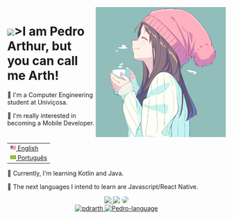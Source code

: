 <img align="right" src="https://github.com/TryKatChup/TryKatChup/blob/main/cropped.jpg" alt="Unfortunately I didn't find the author of the pic, feel to open a pull request if found" width="300" /> 
<h1 align="left"><img src="https://raw.githubusercontent.com/kaueMarques/kaueMarques/master/Olá.gif" height="30px">>I am Pedro Arthur, but you can call me Arth! </h1>
<table align="right">
 <tr><td><a href="README_eng.md"><img src="us-flag.png" height="13"> English</a></td></tr>
 <tr><td><a href="README.md"><img src="br-flag.png" height="13"> Português</a></td></tr>
</table>

<!-- Proudly created with GPRM ( https://gprm.itsvg.in ) -->

🏫 I'm a Computer Engineering student at Univiçosa.

🔎 I'm really interested in becoming a Mobile Developer.

🌱 Currently, I'm learning Kotlin and Java.

🚩 The next languages I intend to learn are Javascript/React Native.





<div align="center"> 
<a href="https://instagram.com/pdrarth" target="_blank"><img src="https://img.shields.io/badge/-Instagram-%23E4405F?style=for-the-badge&logo=instagram&logoColor=white"</a>
<a href = "mailto:pedroarthurpdrarth@gmail.com"> <img src="https://img.shields.io/badge/-Gmail-%23333?style=for-the-badge&logo=gmail&logoColor=white" target="_blank"></a>
<a href="https://www.linkedin.com/in/pedro-arthur-o-a06007256/" target="_blank"><img src="https://img.shields.io/badge/-LinkedIn-%230077B5?style=for-the-badge&logo=linkedin&logoColor=white" style="border-radius: 30px" target="_blank"></a> 
 </div>

<div align="center">
   <a href="https://github.com/pdrarth">
    <img height="135em" src="https://github-readme-stats.vercel.app/api/?username=pdrarth&show_icons=true&theme=midnight-purple" alt="pdrarth" />
    <img height="135em"alt="Pedro-language"  src= "https://github-readme-stats.vercel.app/api/top-langs/?username=PdrArth&hide=typescript,glsl&theme=midnight-purple">




